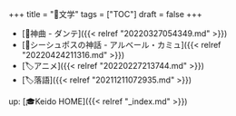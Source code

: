 +++
title = "📂文学"
tags = ["TOC"]
draft = false
+++

-   [📝神曲 - ダンテ]({{< relref "20220327054349.md" >}})
-   [📝シーシュポスの神話 - アルベール・カミュ]({{< relref "20220424211316.md" >}})
-   [🏷アニメ]({{< relref "20220227213744.md" >}})
-   [🏷落語]({{< relref "20211211072935.md" >}})

up: [🎓Keido HOME]({{< relref "_index.md" >}})
